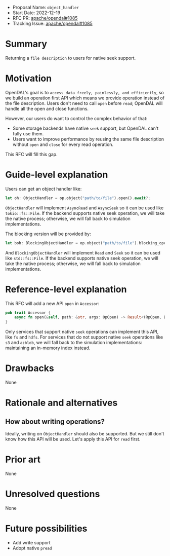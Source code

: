 - Proposal Name: `object_handler`
- Start Date: 2022-12-19
- RFC PR: [apache/opendal#1085](https://github.com/apache/opendal/pull/1085)
- Tracking Issue: [apache/opendal#1085](https://github.com/apache/opendal/issues/1085)

# Summary

Returning a `file description` to users for native seek support.

# Motivation

OpenDAL's goal is to `access data freely, painlessly, and efficiently`, so we build an operation first API which means we provide operation instead of the file description. Users don't need to call `open` before `read`; OpenDAL will handle all the open and close functions.

However, our users do want to control the complex behavior of that:

- Some storage backends have native `seek` support, but OpenDAL can't fully use them.
- Users want to improve performance by reusing the same file description without `open` and `close` for every read operation.

This RFC will fill this gap.


# Guide-level explanation

Users can get an object handler like:

```rust
let oh: ObjectHandler = op.object("path/to/file").open().await?;
```

`ObjectHandler` will implement `AsyncRead` and `AsyncSeek` so it can be used like `tokio::fs::File`. If the backend supports native seek operation, we will take the native process; otherwise, we will fall back to simulation implementations.

The blocking version will be provided by:

```rust
let boh: BlockingObjectHandler = op.object("path/to/file").blocking_open()?;
```

And `BlockingObjectHandler` will implement `Read` and `Seek` so it can be used like `std::fs::File`. If the backend supports native seek operation, we will take the native process; otherwise, we will fall back to simulation implementations.

# Reference-level explanation

This RFC will add a new API `open` in `Accessor`:

```rust
pub trait Accessor {
    async fn open(&self, path: &str, args: OpOpen) -> Result<(RpOpen, BytesHandler)>;
}
```

Only services that support native `seek` operations can implement this API, like `fs` and `hdfs`. For services that do not support native `seek` operations like `s3` and `azblob`, we will fall back to the simulation implementations: maintaining an in-memory index instead.

# Drawbacks

None

# Rationale and alternatives

## How about writing operations?

Ideally, writing on `ObjectHandler` should also be supported. But we still don't know how this API will be used. Let's apply this API for `read` first.

# Prior art

None

# Unresolved questions

None

# Future possibilities

- Add write support
- Adopt native `pread`
